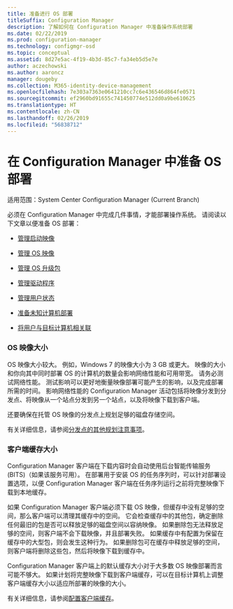 ```yaml
---
title: 准备进行 OS 部署
titleSuffix: Configuration Manager
description: 了解如何在 Configuration Manager 中准备操作系统部署
ms.date: 02/22/2019
ms.prod: configuration-manager
ms.technology: configmgr-osd
ms.topic: conceptual
ms.assetid: 8d27e5ac-4f19-4b3d-85c7-fa34eb5d5e7e
author: aczechowski
ms.author: aaroncz
manager: dougeby
ms.collection: M365-identity-device-management
ms.openlocfilehash: 7e303a7363e0641210cc7c6e436546d864fe0571
ms.sourcegitcommit: ef2960bd91655c741450774e512dd0a9be610625
ms.translationtype: HT
ms.contentlocale: zh-CN
ms.lasthandoff: 02/26/2019
ms.locfileid: "56838712"
---
```

# <a name="prepare-for-os-deployment-in-configuration-manager"></a>在 Configuration Manager 中准备 OS 部署

适用范围：System Center Configuration Manager (Current Branch)

必须在 Configuration Manager 中完成几件事情，才能部署操作系统。 请阅读以下文章以便准备 OS 部署：  

-   [管理启动映像](manage-boot-images.md)  

-   [管理 OS 映像](manage-operating-system-images.md)  

-   [管理 OS 升级包](manage-operating-system-upgrade-packages.md)  

-   [管理驱动程序](manage-drivers.md)  

-   [管理用户状态](manage-user-state.md)  

-   [准备未知计算机部署](prepare-for-unknown-computer-deployments.md)  

-   [将用户与目标计算机相关联](associate-users-with-a-destination-computer.md)  



### <a name="os-image-size"></a>OS 映像大小  

OS 映像大小较大。 例如，Windows 7 的映像大小为 3 GB 或更大。 映像的大小和你向其中同时部署 OS 的计算机的数量会影响网络性能和可用带宽。 请务必测试网络性能。 测试影响可以更好地衡量映像部署可能产生的影响，以及完成部署所需的时间。 影响网络性能的 Configuration Manager 活动包括将映像分发到分发点、将映像从一个站点分发到另一个站点，以及将映像下载到客户端。  

还要确保在托管 OS 映像的分发点上规划足够的磁盘存储空间。  

有关详细信息，请参阅[分发点的其他规划注意事项](/sccm/osd/get-started/prepare-site-system-roles-for-operating-system-deployments#BKMK_AdditionalPlanning)。


### <a name="client-cache-size"></a>客户端缓存大小  

Configuration Manager 客户端在下载内容时会自动使用后台智能传输服务 (BITS)（如果该服务可用）。 在部署用于安装 OS 的任务序列时，可以针对部署设置选项，以便 Configuration Manager 客户端在任务序列运行之前将完整映像下载到本地缓存。  

如果 Configuration Manager 客户端必须下载 OS 映像，但缓存中没有足够的空间，那么客户端可以清理其缓存中的空间。 它会检查缓存中的其他包，确定删除任何最旧的包是否可以释放足够的磁盘空间以容纳映像。 如果删除包无法释放足够的空间，则客户端不会下载映像，并且部署失败。 如果缓存中有配置为保留在缓存中的大型包，则会发生这种行为。 如果删除包可在缓存中释放足够的空间，则客户端将删除这些包，然后将映像下载到缓存中。  

Configuration Manager 客户端上的默认缓存大小对于大多数 OS 映像部署而言可能不够大。 如果计划将完整映像下载到客户端缓存，可以在目标计算机上调整客户端缓存大小以适应所部署的映像的大小。  

有关详细信息，请参阅[配置客户端缓存](/sccm/core/clients/manage/manage-clients#BKMK_ClientCache)。  


